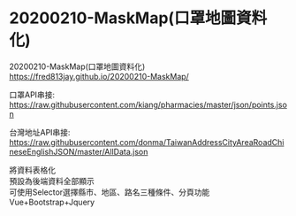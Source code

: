 # 20200210-MaskMap(口罩地圖資料化)
 20200210-MaskMap(口罩地圖資料化)   
https://fred813jay.github.io/20200210-MaskMap/


口罩API串接: https://raw.githubusercontent.com/kiang/pharmacies/master/json/points.json  


台灣地址API串接: https://raw.githubusercontent.com/donma/TaiwanAddressCityAreaRoadChineseEnglishJSON/master/AllData.json  


將資料表格化  
預設為後端資料全部顯示  
可使用Selector選擇縣市、地區、路名三種條件、分頁功能  
Vue+Bootstrap+Jquery  
